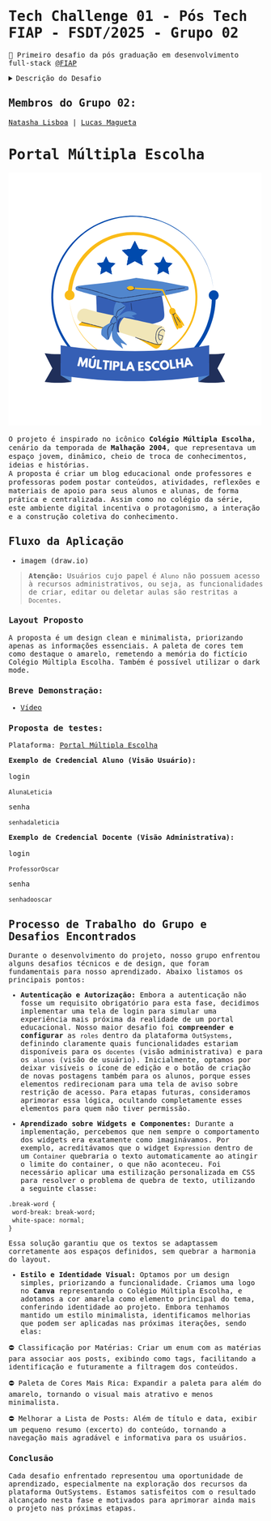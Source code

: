 <samp>

# Tech Challenge 01 - Pós Tech FIAP - FSDT/2025 - Grupo 02
<p>💾 Primeiro desafio da pós graduação em desenvolvimento full-stack <a href="https://postech.fiap.com.br/curso/full-stack-development">@FIAP</a></p> 
<details>
  <summary><samp>Descrição do Desafio</samp></summary>
  <br>
Tech Challenge é o projeto da fase que englobará os conhecimentos
obtidos em todas as disciplinas da fase.

## O problema
Hoje, professores e professoras da rede pública de educação muitas
vezes não têm ferramentas para postarem suas aulas e transmitirem
conhecimento para os alunos e alunas de forma prática, centralizada e
tecnológica.
Para solucionar esse problema, vamos utilizar os conhecimentos
adquiridos nessa fase para auxiliar a nossa comunidade com a criação de uma
aplicação de blogging dinâmico utilizando a plataforma OutSystems. A aplicação
deve permitir que alunos e alunas visualizem uma lista de posts, leiam postagens
específicas e ofereça uma visão administrativa para os(as) docentes, permitindo
a criação, edição, listagem e exclusão de postagens.
 
## Requisitos funcionais:
1. Visualização de posts: Os alunos e alunas devem ser capazes de visualizar uma lista de posts na
página principal.
2. Leitura de posts: Os alunos e alunas devem poder ler um post específico ao clicar sobre o
título ou conteúdo.
3. Gerenciamento de postagens (Visão administrativa):
 - Os professores e professoras devem poder criar postagens.
 - Edição de postagens existentes.
 - Listagem de todas as postagens criadas.
 - Exclusão de postagens.
   
## Requisitos técnicos:
1. Plataforma OutSystems: Utilização da plataforma OutSystems para o desenvolvimento da aplicação.
2. Documentação: Documentação mínima descrevendo o fluxo, fluxograma da aplicação e
como realizar operações básicas. Dica: utilize plataformas como draw.io,
lucidchart ou MIRO para desenho do fluxograma.
3. Protótipo de layout: Nessa primeira fase não é necessário se preocupar com um layout moderno,
avançado e com os padrões de UI/UX (Pode ser um layout simples).
3. Autenticação: Nessa primeira fase não é necessário autenticação.
 
## Entrega
1. Código-Fonte: Projeto OutSystems contendo os elementos necessários para o
funcionamento da aplicação.
2. Apresentação gravada: Uma apresentação gravada demonstrando o funcionamento da plataforma,
exibindo o processo de criação, edição e exclusão de postagens e demonstrando
as telas de visualização de uma postagem e de listagem de postagens para o
usuário do blog. O vídeo deve ter de 5min a 10min.
3. Documentação: Documentação simples descrevendo o fluxo da aplicação e como realizar
operações básicas, como foi o processo de trabalho do grupo e quais foram as
dificuldades encontradas.
</details>

## Membros do Grupo 02:
<a href="https://github.com/natashalisboa">Natasha Lisboa</a> | 
<a href="https://github.com/lmagueta">Lucas Magueta</a>
</samp>

# Portal Múltipla Escolha
 <p><img src="/assets/logo.png"></p>
O projeto é inspirado no icônico <strong>Colégio Múltipla Escolha</strong>, cenário da temporada de <strong>Malhação 2004</strong>, que representava um espaço jovem, dinâmico, cheio de troca de conhecimentos, ideias e histórias.<br>
A proposta é criar um blog educacional onde professores e professoras podem postar conteúdos, atividades, reflexões e materiais de apoio para seus alunos e alunas, de forma prática e centralizada. Assim como no colégio da série, este ambiente digital incentiva o protagonismo, a interação e a construção coletiva do conhecimento.

## Fluxo da Aplicação 
- imagem (draw.io)

> **Atenção:** Usuários cujo papel é `Aluno` não possuem acesso à recursos administrativos, ou seja, as funcionalidades de criar, editar ou deletar aulas são restritas a `Docentes`.

### Layout Proposto
A proposta é um design clean e minimalista, priorizando apenas as informações essenciais. A paleta de cores tem como destaque o amarelo, remetendo a memória do fictício Colégio Múltipla Escolha. Também é possível utilizar o dark mode.

### Breve Demonstração:
- [Vídeo](https://www.youtube.com/watch?v=GG_Lx9D9NbI)

### Proposta de testes:
Plataforma: [Portal Múltipla Escolha](https://personal-s3qu3hta.outsystemscloud.com/ME/Login)

<strong>Exemplo de Credencial Aluno (Visão Usuário):</strong><br>
<br>login
   ```
   AlunaLeticia
   ```
senha
   ```
   senhadaleticia
   ```

<strong>Exemplo de Credencial Docente (Visão Administrativa):</strong><br>
<br>login
   ```
   ProfessorOscar
   ```
senha
   ```
   senhadooscar
   ```

## Processo de Trabalho do Grupo e Desafios Encontrados
Durante o desenvolvimento do projeto, nosso grupo enfrentou alguns desafios técnicos e de design, que foram fundamentais para nosso aprendizado. Abaixo listamos os principais pontos:

- **Autenticação e Autorização:** Embora a autenticação não fosse um requisito obrigatório para esta fase, decidimos implementar uma tela de login para simular uma experiência mais próxima da realidade de um portal educacional. Nosso maior desafio foi **compreender e configurar** as `roles` dentro da plataforma `OutSystems`, definindo claramente quais funcionalidades estariam disponíveis para os `docentes` (visão administrativa) e para os `alunos` (visão de usuário). Inicialmente, optamos por deixar visíveis o ícone de edição e o botão de criação de novas postagens também para os alunos, porque esses elementos redirecionam para uma tela de aviso sobre restrição de acesso. Para etapas futuras, consideramos aprimorar essa lógica, ocultando completamente esses elementos para quem não tiver permissão.

- **Aprendizado sobre Widgets e Componentes:** Durante a implementação, percebemos que nem sempre o comportamento dos widgets era exatamente como imaginávamos. Por exemplo, acreditávamos que o widget `Expression` dentro de um `Container` quebraria o texto automaticamente ao atingir o limite do container, o que não aconteceu. Foi necessário aplicar uma estilização personalizada em CSS para resolver o problema de quebra de texto, utilizando a seguinte classe:
 ```
 .break-word {
  word-break: break-word;
  white-space: normal;
}
   ```
Essa solução garantiu que os textos se adaptassem corretamente aos espaços definidos, sem quebrar a harmonia do layout.

- **Estilo e Identidade Visual:** Optamos por um design simples, priorizando a funcionalidade. Criamos uma logo no **Canva** representando o Colégio Múltipla Escolha, e adotamos a cor amarela como elemento principal do tema, conferindo identidade ao projeto. Embora tenhamos mantido um estilo minimalista, identificamos melhorias que podem ser aplicadas nas próximas iterações, sendo elas:
<p>⛔ Classificação por Matérias: Criar um enum com as matérias para associar aos posts, exibindo como tags, facilitando a identificação e futuramente a filtragem dos conteúdos.</p>
<p>⛔ Paleta de Cores Mais Rica: Expandir a paleta para além do amarelo, tornando o visual mais atrativo e menos minimalista.</p>
<p>⛔ Melhorar a Lista de Posts: Além de título e data, exibir um pequeno resumo (excerto) do conteúdo, tornando a navegação mais agradável e informativa para os usuários.</p>

### Conclusão
Cada desafio enfrentado representou uma oportunidade de aprendizado, especialmente na exploração dos recursos da plataforma OutSystems. Estamos satisfeitos com o resultado alcançado nesta fase e motivados para aprimorar ainda mais o projeto nas próximas etapas.

